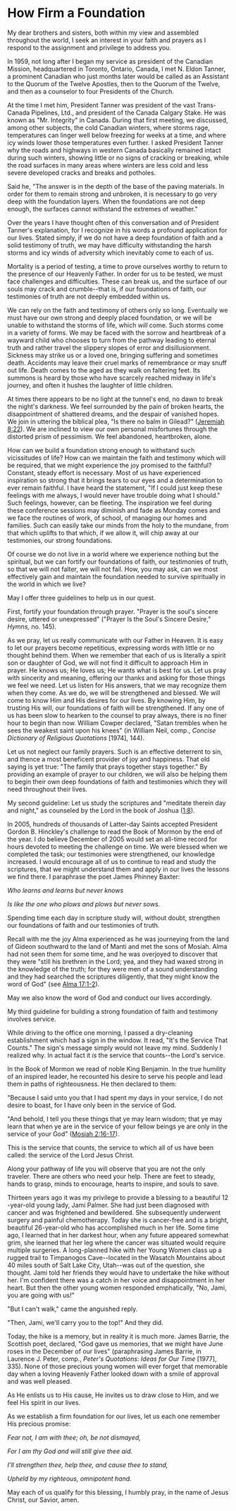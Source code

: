 # How Firm a Foundation

My dear brothers and sisters, both within my view and assembled throughout the
world, I seek an interest in your faith and prayers as I respond to the
assignment and privilege to address you.

In 1959, not long after I began my service as president of the Canadian
Mission, headquartered in Toronto, Ontario, Canada, I met N. Eldon Tanner, a
prominent Canadian who just months later would be called as an Assistant to
the Quorum of the Twelve Apostles, then to the Quorum of the Twelve, and then
as a counselor to four Presidents of the Church.

At the time I met him, President Tanner was president of the vast Trans-Canada
Pipelines, Ltd., and president of the Canada Calgary Stake. He was known as
"Mr. Integrity" in Canada. During that first meeting, we discussed, among
other subjects, the cold Canadian winters, where storms rage, temperatures can
linger well below freezing for weeks at a time, and where icy winds lower
those temperatures even further. I asked President Tanner why the roads and
highways in western Canada basically remained intact during such winters,
showing little or no signs of cracking or breaking, while the road surfaces in
many areas where winters are less cold and less severe developed cracks and
breaks and potholes.

Said he, "The answer is in the depth of the base of the paving materials. In
order for them to remain strong and unbroken, it is necessary to go very deep
with the foundation layers. When the foundations are not deep enough, the
surfaces cannot withstand the extremes of weather."

Over the years I have thought often of this conversation and of President
Tanner's explanation, for I recognize in his words a profound application for
our lives. Stated simply, if we do not have a deep foundation of faith and a
solid testimony of truth, we may have difficulty withstanding the harsh storms
and icy winds of adversity which inevitably come to each of us.

Mortality is a period of testing, a time to prove ourselves worthy to return
to the presence of our Heavenly Father. In order for us to be tested, we must
face challenges and difficulties. These can break us, and the surface of our
souls may crack and crumble--that is, if our foundations of faith, our
testimonies of truth are not deeply embedded within us.

We can rely on the faith and testimony of others only so long. Eventually we
must have our own strong and deeply placed foundation, or we will be unable to
withstand the storms of life, which _will_ come. Such storms come in a variety
of forms. We may be faced with the sorrow and heartbreak of a wayward child
who chooses to turn from the pathway leading to eternal truth and rather
travel the slippery slopes of error and disillusionment. Sickness may strike
us or a loved one, bringing suffering and sometimes death. Accidents may leave
their cruel marks of remembrance or may snuff out life. Death comes to the
aged as they walk on faltering feet. Its summons is heard by those who have
scarcely reached midway in life's journey, and often it hushes the laughter of
little children.

At times there appears to be no light at the tunnel's end, no dawn to break
the night's darkness. We feel surrounded by the pain of broken hearts, the
disappointment of shattered dreams, and the despair of vanished hopes. We join
in uttering the biblical plea, "Is there no balm in Gilead?" ([Jeremiah
8:22](https://www.lds.org/scriptures/ot/jer/8.22?lang=eng#21)). We are
inclined to view our own personal misfortunes through the distorted prism of
pessimism. We feel abandoned, heartbroken, alone.

How can we build a foundation strong enough to withstand such vicissitudes of
life? How can we maintain the faith and testimony which will be required, that
we might experience the joy promised to the faithful? Constant, steady effort
is necessary. Most of us have experienced inspiration so strong that it brings
tears to our eyes and a determination to ever remain faithful. I have heard
the statement, "If I could just keep these feelings with me always, I would
never have trouble doing what I should." Such feelings, however, can be
fleeting. The inspiration we feel during these conference sessions may
diminish and fade as Monday comes and we face the routines of work, of school,
of managing our homes and families. Such can easily take our minds from the
holy to the mundane, from that which uplifts to that which, if we allow it,
will chip away at our testimonies, our strong foundations.

Of course we do not live in a world where we experience nothing but the
spiritual, but we can fortify our foundations of faith, our testimonies of
truth, so that we will not falter, we will not fail. How, you may ask, can we
most effectively gain and maintain the foundation needed to survive
spiritually in the world in which we live?

May I offer three guidelines to help us in our quest.

First, fortify your foundation through prayer. "Prayer is the soul's sincere
desire, uttered or unexpressed" ("Prayer Is the Soul's Sincere Desire,"
_Hymns,_ no. 145).

As we pray, let us really communicate with our Father in Heaven. It is easy to
let our prayers become repetitious, expressing words with little or no thought
behind them. When we remember that each of us is literally a spirit son or
daughter of God, we will not find it difficult to approach Him in prayer. He
knows us; He loves us; He wants what is best for us. Let us pray with
sincerity and meaning, offering our thanks and asking for those things we feel
we need. Let us listen for His answers, that we may recognize them when they
come. As we do, we will be strengthened and blessed. We will come to know Him
and His desires for our lives. By knowing Him, by trusting His will, our
foundations of faith will be strengthened. If any one of us has been slow to
hearken to the counsel to pray always, there is no finer hour to begin than
now. William Cowper declared, "Satan trembles when he sees the weakest saint
upon his knees" (in William Neil, comp., _Concise Dictionary of Religious
Quotations_ [1974], 144).

Let us not neglect our family prayers. Such is an effective deterrent to sin,
and thence a most beneficent provider of joy and happiness. That old saying is
yet true: "The family that prays together stays together." By providing an
example of prayer to our children, we will also be helping them to begin their
own deep foundations of faith and testimonies which they will need throughout
their lives.

My second guideline: Let us study the scriptures and "meditate therein day and
night," as counseled by the Lord in the book of Joshua
([1:8](https://www.lds.org/scriptures/ot/josh/1.8?lang=eng#7)).

In 2005, hundreds of thousands of Latter-day Saints accepted President Gordon
B. Hinckley's challenge to read the Book of Mormon by the end of the year. I
do believe December of 2005 would set an all-time record for hours devoted to
meeting the challenge on time. We were blessed when we completed the task; our
testimonies were strengthened, our knowledge increased. I would encourage all
of us to continue to read and study the scriptures, that we might understand
them and apply in our lives the lessons we find there. I paraphrase the poet
James Phinney Baxter:

_Who learns and learns but never knows_

_Is like the one who plows and plows but never sows._

Spending time each day in scripture study will, without doubt, strengthen our
foundations of faith and our testimonies of truth.

Recall with me the joy Alma experienced as he was journeying from the land of
Gideon southward to the land of Manti and met the sons of Mosiah. Alma had not
seen them for some time, and he was overjoyed to discover that they were
"still his brethren in the Lord; yea, and they had waxed strong in the
knowledge of the truth; for they were men of a sound understanding and they
had searched the scriptures diligently, that they might know the word of God"
(see [Alma
17:1-2](https://www.lds.org/scriptures/bofm/alma/17.1-2?lang=eng#0)).

May we also know the word of God and conduct our lives accordingly.

My third guideline for building a strong foundation of faith and testimony
involves service.

While driving to the office one morning, I passed a dry-cleaning establishment
which had a sign in the window. It read, "It's the Service That Counts." The
sign's message simply would not leave my mind. Suddenly I realized why. In
actual fact it _is_ the service that counts--the Lord's service.

In the Book of Mormon we read of noble King Benjamin. In the true humility of
an inspired leader, he recounted his desire to serve his people and lead them
in paths of righteousness. He then declared to them:

"Because I said unto you that I had spent my days in your service, I do not
desire to boast, for I have only been in the service of God.

"And behold, I tell you these things that ye may learn wisdom; that ye may
learn that when ye are in the service of your fellow beings ye are only in the
service of your God" ([Mosiah
2:16-17](https://www.lds.org/scriptures/bofm/mosiah/2.16-17?lang=eng#15)).

This is the service that counts, the service to which all of us have been
called: the service of the Lord Jesus Christ.

Along your pathway of life you will observe that you are not the only
traveler. There are others who need your help. There are feet to steady, hands
to grasp, minds to encourage, hearts to inspire, and souls to save.

Thirteen years ago it was my privilege to provide a blessing to a beautiful 12
-year-old young lady, Jami Palmer. She had just been diagnosed with cancer and
was frightened and bewildered. She subsequently underwent surgery and painful
chemotherapy. Today she is cancer-free and is a bright, beautiful 26-year-old
who has accomplished much in her life. Some time ago, I learned that in her
darkest hour, when any future appeared somewhat grim, she learned that her leg
where the cancer was situated would require multiple surgeries. A long-planned
hike with her Young Women class up a rugged trail to Timpanogos Cave--located
in the Wasatch Mountains about 40 miles south of Salt Lake City, Utah--was out
of the question, she thought. Jami told her friends they would have to
undertake the hike without her. I'm confident there was a catch in her voice
and disappointment in her heart. But then the other young women responded
emphatically, "No, Jami, you are going with us!"

"But I can't walk," came the anguished reply.

"Then, Jami, we'll carry you to the top!" And they did.

Today, the hike is a memory, but in reality it is much more. James Barrie, the
Scottish poet, declared, "God gave us memories, that we might have June roses
in the December of our lives" (paraphrasing James Barrie, in Laurence J.
Peter, comp., _Peter's Quotations: Ideas for Our Time_ [1977], 335). None of
those precious young women will ever forget that memorable day when a loving
Heavenly Father looked down with a smile of approval and was well pleased.

As He enlists us to His cause, He invites us to draw close to Him, and we feel
His spirit in our lives.

As we establish a firm foundation for our lives, let us each one remember His
precious promise:

_Fear not, I am with thee; oh, be not dismayed,_

_For I am thy God and will still give thee aid._

_I'll strengthen thee, help thee, and cause thee to stand,_

_Upheld by my righteous, omnipotent hand._

May each of us qualify for this blessing, I humbly pray, in the name of Jesus
Christ, our Savior, amen.

